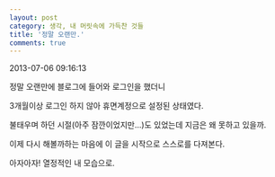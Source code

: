 ```yaml
---
layout: post
category: 생각, 내 머릿속에 가득찬 것들
title: '정말 오랜만.'
comments: true
---
```


2013-07-06 09:16:13


정말 오랜만에 블로그에 들어와 로그인을 했더니

  

3개월이상 로그인 하지 않아 휴면계정으로 설정된 상태였다.

  

불태우며 하던 시절(아주 잠깐이었지만...)도 있었는데 지금은 왜 못하고 있을까.

  

이제 다시 해볼까하는 마음에 이 글을 시작으로 스스로를 다져본다.

  

아자아자! 열정적인 내 모습으로.


